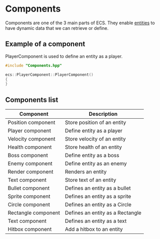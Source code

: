 # Components

Components are one of the 3 main parts of ECS.
They enable [entities](./entity.md) to have dynamic data that we can retrieve
or define.

## Example of a component

PlayerComponent is used to define an entity as a player.

```cpp
#include "Components.hpp"

ecs::PlayerComponent::PlayerComponent()
{
}

```

## Components list

| Component           | Description                      |
|---------------------|----------------------------------|
| Position component  | Store position of an entity      |
| Player component    | Define entity as a player        |
| Velocity component  | Store velocity of an entity      |
| Health component    | Store health of an entity        |
| Boss component      | Define entity as a boss          |
| Enemy component     | Define entity as an enemy        |
| Render component    | Renders an entity                |
| Text component      | Store text of an entity          |
| Bullet component    | Defines an entity as a bullet    |
| Sprite component    | Defines an entity as a sprite    |
| Circle component    | Defines an entity as a Circle    |
| Rectangle component | Defines an entity as a Rectangle |
| Text component      | Defines an entity as a text      |
| Hitbox component    | Add a hitbox to an entity        |
